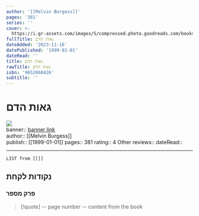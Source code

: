 ```yaml
---
author: '[[Melvin Burgess]]'
pages: '381'
series: ''
cover: >-
  https://i.gr-assets.com/images/S/compressed.photo.goodreads.com/books/1479238781l/32992201._SY475_.jpg
fullTitle: גאות הדם‏
dateAdded: '2023-11-16'
datePublished: '1999-01-01'
dateRead: ''
title: גאות הדם‏
rawTitle: גאות הדם‏
isbn: '9652868426'
subtitle: ''
---
```

# גאות הדם‏

![](https:&#x2F;&#x2F;i.gr-assets.com&#x2F;images&#x2F;S&#x2F;compressed.photo.goodreads.com&#x2F;books&#x2F;1479238781l&#x2F;32992201._SY475_.jpg)  
banner:: [banner link](https:&#x2F;&#x2F;i.gr-assets.com&#x2F;images&#x2F;S&#x2F;compressed.photo.goodreads.com&#x2F;books&#x2F;1479238781l&#x2F;32992201._SY475_.jpg)  
author:: [[Melvin Burgess]]  
publish:: [[1999-01-01]]
pages:: 381
rating:: 4 
Other reviews:: 
dateRead:: 

<hr  style="clear:both"/>



```dataview
LIST from [[]]
```

## נקודות לקחת 

### פרק מספר
> [!quote] -- page number -- 
>  content from the book




```